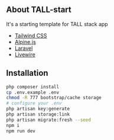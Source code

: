 ## About TALL-start

It's a starting template for TALL stack app
- [Tailwind CSS](https://tailwindcss.com)
- [Alpine.js](https://github.com/alpinejs/alpine)
- [Laravel](https://laravel.com)
- [Livewire](https://laravel-livewire.com)

## Installation

```bash
php composer install
cp .env.example .env
chmod -R 777 bootstrap/cache storage
# configure your .env
php artisan key:generate
php artisan storage:link
php artisan migrate:fresh --seed
npm i
npm run dev
```
